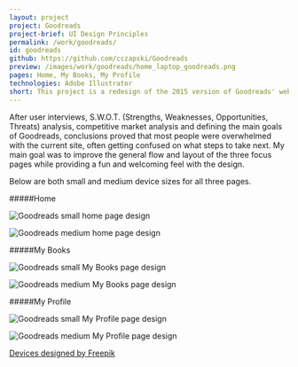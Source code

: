 ```yaml
---
layout: project
project: Goodreads
project-brief: UI Design Principles
permalink: /work/goodreads/
id: goodreads
github: https://github.com/cczapski/Goodreads
preview: /images/work/goodreads/home_laptop_goodreads.png
pages: Home, My Books, My Profile
technologies: Adobe Illustrator
short: This project is a redesign of the 2015 version of Goodreads' website. With the numerous interactive elements of the site, the project focused on improving the overall flow and layout of the current design to create an intuitive user process. Please note, this project is not officially affliated with the actual Goodreads company and is simply an Iron Yard project. 
---
```

After user interviews, S.W.O.T. (Strengths, Weaknesses, Opportunities, Threats) analysis, competitive market analysis and defining the main goals of Goodreads, conclusions proved that most people were overwhelmed with the current site, often getting confused on what steps to take next. My main goal was to improve the general flow and layout of the three focus pages while providing a fun and welcoming feel with the design.

Below are both small and medium device sizes for all three pages.

#####Home
<div class="mockups">
    <p class="goodreads-small">
        <img alt="Goodreads small home page design" src="/images/work/goodreads/goodreads_mockup_home-01.png">  
    </p>
    <p class="goodreads-med">
        <img alt="Goodreads medium home page design" src="/images/work/goodreads/goodreads_mockup_home-02.png">  
    </p>
</div>

#####My Books
<div class="mockups">
    <p class="goodreads-small">
        <img alt="Goodreads small My Books page design" src="/images/work/goodreads/goodreads_mockup_books-01.png">  
    </p>
    <p class="goodreads-med">
        <img alt="Goodreads medium My Books page design" src="/images/work/goodreads/goodreads_mockup_books-02.png">  
    </p>
</div>

#####My Profile
<div class="mockups">
    <p class="goodreads-small">
        <img alt="Goodreads small My Profile page design" src="/images/work/goodreads/goodreads_mockup_profile-01.png">  
    </p>
    <p class="goodreads-med">
        <img alt="Goodreads medium My Profile page design" src="/images/work/goodreads/goodreads_mockup_profile-02.png">  
    </p>
</div>

<a class="credit" href='http://www.freepik.com/free-vector/screens-collection-free-vector_713789.htm'>Devices designed by Freepik</a>